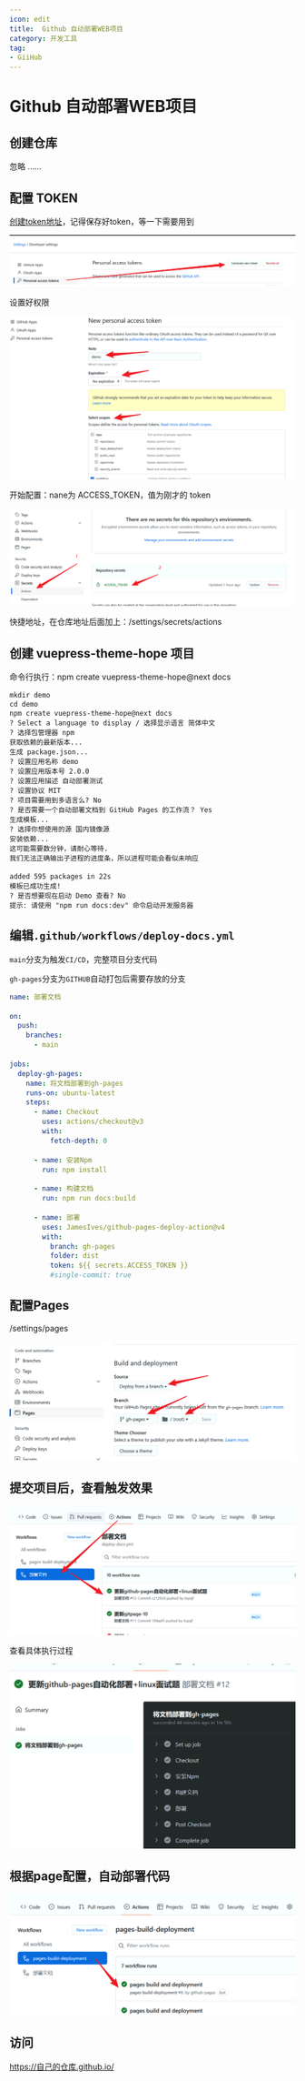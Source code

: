```yaml
---
icon: edit
title:  Github 自动部署WEB项目
category: 开发工具
tag:
- GiiHub
---
```


# Github 自动部署WEB项目

## 创建仓库

忽略 ......

## 配置 TOKEN

[创建token地址](https://github.com/settings/tokens)，记得保存好token，等一下需要用到

![](./deploy-gh-pages.assets/true-image-20220821183537378.png)

设置好权限

![](./deploy-gh-pages.assets/true-image-20220821183700208.png)


开始配置：nane为 ACCESS_TOKEN，值为刚才的 token

![](./deploy-gh-pages.assets/true-image-20220821183425533.png)

快捷地址，在仓库地址后面加上：/settings/secrets/actions


## 创建 vuepress-theme-hope 项目

命令行执行：npm create vuepress-theme-hope@next docs

```shell
mkdir demo
cd demo
npm create vuepress-theme-hope@next docs
? Select a language to display / 选择显示语言 简体中文
? 选择包管理器 npm
获取依赖的最新版本...
生成 package.json...
? 设置应用名称 demo
? 设置应用版本号 2.0.0
? 设置应用描述 自动部署测试
? 设置协议 MIT
? 项目需要用到多语言么? No
? 是否需要一个自动部署文档到 GitHub Pages 的工作流？ Yes
生成模板...
? 选择你想使用的源 国内镜像源
安装依赖...
这可能需要数分钟，请耐心等待.
我们无法正确输出子进程的进度条，所以进程可能会看似未响应

added 595 packages in 22s
模板已成功生成!
? 是否想要现在启动 Demo 查看? No
提示: 请使用 "npm run docs:dev" 命令启动开发服务器
```

## 编辑`.github/workflows/deploy-docs.yml`

`main`分支为触发`CI/CD`，完整项目分支代码

`gh-pages`分支为`GITHUB`自动打包后需要存放的分支

```yaml
name: 部署文档

on:
  push:
    branches:
      - main

jobs:
  deploy-gh-pages:
    name: 将文档部署到gh-pages
    runs-on: ubuntu-latest
    steps:
      - name: Checkout
        uses: actions/checkout@v3
        with:
          fetch-depth: 0

      - name: 安装Npm
        run: npm install

      - name: 构建文档
        run: npm run docs:build

      - name: 部署
        uses: JamesIves/github-pages-deploy-action@v4
        with:
          branch: gh-pages
          folder: dist
          token: ${{ secrets.ACCESS_TOKEN }}
          #single-commit: true
```

## 配置Pages

/settings/pages

![](./deploy-gh-pages.assets/true-image-20220821184250742.png)



## 提交项目后，查看触发效果

![](./deploy-gh-pages.assets/true-image-20220821184418884.png)

查看具体执行过程

![](./deploy-gh-pages.assets/true-image-20220821184447307.png)



## 根据page配置，自动部署代码

![](./deploy-gh-pages.assets/true-image-20220821184611359.png)

## 访问

https://自己的仓库.github.io/

